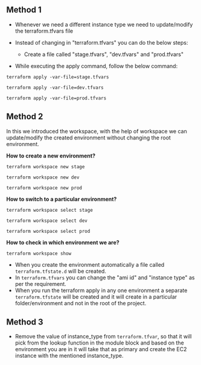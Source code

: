 ## Method 1

- Whenever we need a different instance type we need to update/modify the terraform.tfvars file

- Instead of changing in "terraform.tfvars" you can do the below steps:
	- Create a file called "stage.tfvars", "dev.tfvars" and "prod.tfvars"
- While executing the apply command, follow the below command:

```terraform apply -var-file=stage.tfvars```

```terraform apply -var-file=dev.tfvars```

```terraform apply -var-file=prod.tfvars```

## Method 2

In this we introduced the workspace, with the help of workspace we can update/modify the created environment without changing the root environment.

**How to create a new environment?**

```terraform workspace new stage```

```terraform workspace new dev```

```terraform workspace new prod```


**How to switch to a particular environment?**

```terraform workspace select stage```

```terraform workspace select dev```

```terraform workspace select prod```


**How to check in which environment we are?**

```terraform workspace show```

- When you create the environment automatically a file called ```terraform.tfstate.d``` will be created.
- In ```terraform.tfvars``` you can change the "ami id" and "instance type" as per the requirement.
- When you run the terraform apply in any one environment a separate ```terraform.tfstate``` will be created and it will create in a particular folder/environment and not in the root of the project.


## Method 3

- Remove the value of instance_type from ```terraform.tfvar```, so that it will pick from the lookup function in the module block and based on the environment you are in it will take that as primary and create the EC2 instance with the mentioned instance_type.
